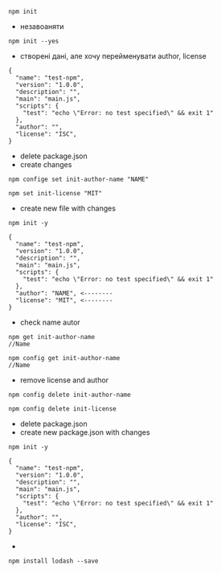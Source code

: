 ```
npm init 
```

* незавоаняти

```
npm init --yes
```
* створені дані, але хочу перейменувати author, license
```
{
  "name": "test-npm",
  "version": "1.0.0",
  "description": "",
  "main": "main.js",
  "scripts": {
    "test": "echo \"Error: no test specified\" && exit 1"
  },
  "author": "",
  "license": "ISC",
}
```
* delete package.json
* create changes
```
npm confige set init-author-name "NAME"
```
```
npm set init-license "MIT"
```
* create new file with changes
```
npm init -y
```

```
{
  "name": "test-npm",
  "version": "1.0.0",
  "description": "",
  "main": "main.js",
  "scripts": {
    "test": "echo \"Error: no test specified\" && exit 1"
  },
  "author": "NAME", <--------
  "license": "MIT", <--------
}
```

* check name autor
```
npm get init-author-name
//Name
```
```
npm config get init-author-name
//Name
```
* remove license and author
```
npm config delete init-author-name
```
```
npm config delete init-license
```
* delete package.json
* create new package.json with changes
```
npm init -y 
```
```
{
  "name": "test-npm",
  "version": "1.0.0",
  "description": "",
  "main": "main.js",
  "scripts": {
    "test": "echo \"Error: no test specified\" && exit 1"
  },
  "author": "",
  "license": "ISC",
}
```
*
```
npm install lodash --save
```